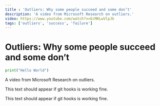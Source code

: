 ```yaml
---
title : 'Outliers: Why some people succeed and some don’t'
description: 'A video from Microsoft Research on outliers.'
video: https://www.youtube.com/watch?v=EcMKLwVlpJk
tags: ['outliers', 'success', 'failure']
---
```


# Outliers: Why some people succeed and some don’t

```python
print("Hello World")
```
A video from Microsoft Research on outliers.


This text should appear if git hooks is working fine.

This text should appear if git hooks is working fine.
